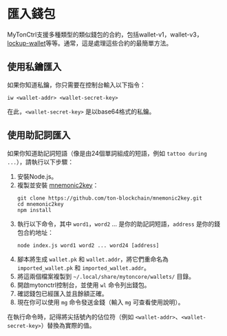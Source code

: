# 匯入錢包

MyTonCtrl支援多種類型的類似錢包的合約，包括wallet-v1，wallet-v3，[lockup-wallet](https://github.com/ton-blockchain/lockup-wallet-contract/tree/main/universal)等等。通常，這是處理這些合約的最簡單方法。

## 使用私鑰匯入

如果你知道私鑰，你只需要在控制台輸入以下指令：

```
iw <wallet-addr> <wallet-secret-key>
```

在此，`<wallet-secret-key>` 是以base64格式的私鑰。

## 使用助記詞匯入

如果你知道助記詞短語（像是由24個單詞組成的短語，例如 `tattoo during ...`），請執行以下步驟：

1. 安裝Node.js。
2. 複製並安裝 [mnemonic2key](https://github.com/ton-blockchain/mnemonic2key)：
    ```
    git clone https://github.com/ton-blockchain/mnemonic2key.git
    cd mnemonic2key
    npm install
    ```
3. 執行以下命令，其中 `word1`，`word2` ... 是你的助記詞短語，`address` 是你的錢包合約地址：
    ```
    node index.js word1 word2 ... word24 [address]
    ```
4. 腳本將生成 `wallet.pk` 和 `wallet.addr`，將它們重命名為 `imported_wallet.pk` 和 `imported_wallet.addr`。
5. 將這兩個檔案複製到 `~/.local/share/mytoncore/wallets/` 目錄。
6. 開啟mytonctrl控制台，並使用 `wl` 命令列出錢包。
7. 確認錢包已經匯入並且餘額正確。
8. 現在你可以使用 `mg` 命令發送金錢（輸入 `mg` 可查看使用說明）。

在執行命令時，記得將尖括號內的佔位符（例如 `<wallet-addr>`、`<wallet-secret-key>`）替換為實際的值。